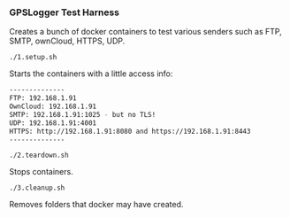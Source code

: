 ### GPSLogger Test Harness

Creates a bunch of docker containers to test various senders such as FTP, SMTP, ownCloud, HTTPS, UDP.

`./1.setup.sh`

Starts the containers with a little access info:

```bash
--------------
FTP: 192.168.1.91
OwnCloud: 192.168.1.91
SMTP: 192.168.1.91:1025 - but no TLS!
UDP: 192.168.1.91:4001
HTTPS: http://192.168.1.91:8080 and https://192.168.1.91:8443
--------------
```


`./2.teardown.sh`

Stops containers.

`./3.cleanup.sh`

Removes folders that docker may have created.

